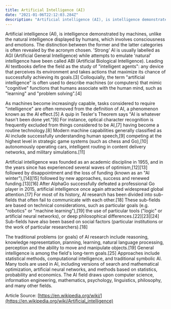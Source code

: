 ```yaml
---
title: Artificial Intelligence (AI)
date: "2021-01-06T22:12:03.284Z"
description: "Artificial intelligence (AI), is intelligence demonstrated by machines, unlike human intelligence, which involves consciousness and emotions. The distinction between the former and the latter categories is often revealed by chosen "
---
```



Artificial intelligence (AI), is intelligence demonstrated by machines, unlike the natural intelligence displayed by humans, which involves consciousness and emotions. The distinction between the former and the latter categories is often revealed by the acronym chosen. 'Strong' AI is usually labelled as AGI (Artificial General Intelligence) while attempts to emulate 'natural' intelligence have been called ABI (Artificial Biological Intelligence). Leading AI textbooks define the field as the study of "intelligent agents": any device that perceives its environment and takes actions that maximize its chance of successfully achieving its goals.[3] Colloquially, the term "artificial intelligence" is often used to describe machines (or computers) that mimic "cognitive" functions that humans associate with the human mind, such as "learning" and "problem solving".[4]

As machines become increasingly capable, tasks considered to require "intelligence" are often removed from the definition of AI, a phenomenon known as the AI effect.[5] A quip in Tesler's Theorem says "AI is whatever hasn't been done yet."[6] For instance, optical character recognition is frequently excluded from things considered to be AI,[7] having become a routine technology.[8] Modern machine capabilities generally classified as AI include successfully understanding human speech,[9] competing at the highest level in strategic game systems (such as chess and Go),[10] autonomously operating cars, intelligent routing in content delivery networks, and military simulations.[11]

Artificial intelligence was founded as an academic discipline in 1955, and in the years since has experienced several waves of optimism,[12][13] followed by disappointment and the loss of funding (known as an "AI winter"),[14][15] followed by new approaches, success and renewed funding.[13][16] After AlphaGo successfully defeated a professional Go player in 2015, artificial intelligence once again attracted widespread global attention.[17] For most of its history, AI research has been divided into sub-fields that often fail to communicate with each other.[18] These sub-fields are based on technical considerations, such as particular goals (e.g. "robotics" or "machine learning"),[19] the use of particular tools ("logic" or artificial neural networks), or deep philosophical differences.[22][23][24] Sub-fields have also been based on social factors (particular institutions or the work of particular researchers).[18]

The traditional problems (or goals) of AI research include reasoning, knowledge representation, planning, learning, natural language processing, perception and the ability to move and manipulate objects.[19] General intelligence is among the field's long-term goals.[25] Approaches include statistical methods, computational intelligence, and traditional symbolic AI. Many tools are used in AI, including versions of search and mathematical optimization, artificial neural networks, and methods based on statistics, probability and economics. The AI field draws upon computer science, information engineering, mathematics, psychology, linguistics, philosophy, and many other fields.

Article Source: [https://en.wikipedia.org/wiki/](https://en.wikipedia.org/wiki/Artificial_intelligence)
